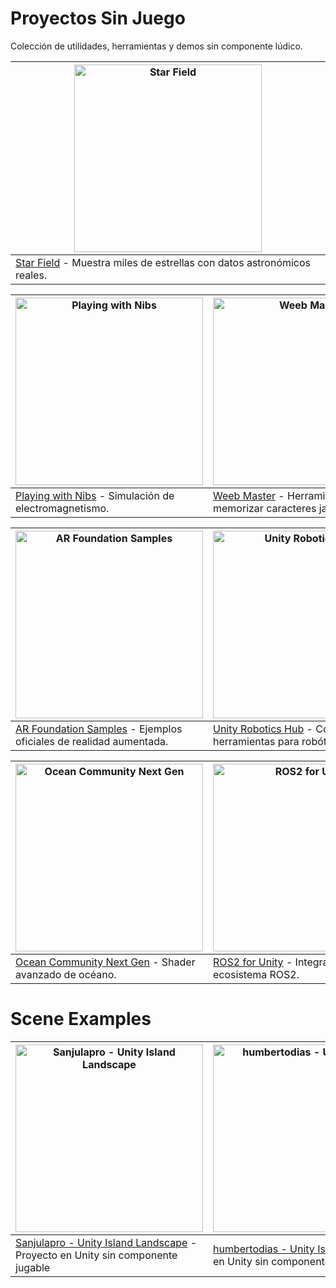 # Proyectos Sin Juego

Colección de utilidades, herramientas y demos sin componente lúdico.

| [<img src="https://opengraph.githubassets.com/1/piratesjustar/starfield" alt="Star Field" width="300"/>](https://github.com/piratesjustar/starfield) |
| --- |
| [Star Field](https://github.com/piratesjustar/starfield) - Muestra miles de estrellas con datos astronómicos reales. |


| [<img src="https://opengraph.githubassets.com/1/playingwithnibs/playingwithnibs" alt="Playing with Nibs" width="300"/>](https://github.com/playingwithnibs/playingwithnibs) | [<img src="https://opengraph.githubassets.com/1/azoor-guy/WeebMaster" alt="Weeb Master" width="300"/>](https://github.com/azoor-guy/WeebMaster) | [<img src="https://opengraph.githubassets.com/1/unity3d-jp/unitychan-crs" alt="Candy Rock Star" width="300"/>](https://github.com/unity3d-jp/unitychan-crs) |
| --- | --- | --- |
| [Playing with Nibs](https://github.com/playingwithnibs/playingwithnibs) - Simulación de electromagnetismo. | [Weeb Master](https://github.com/azoor-guy/WeebMaster) - Herramienta para memorizar caracteres japoneses. | [Candy Rock Star](https://github.com/unity3d-jp/unitychan-crs) - Demo musical protagonizada por Unity-Chan. |

| [<img src="https://opengraph.githubassets.com/1/Unity-Technologies/arfoundation-samples" alt="AR Foundation Samples" width="300"/>](https://github.com/Unity-Technologies/arfoundation-samples) | [<img src="https://opengraph.githubassets.com/1/Unity-Technologies/Unity-Robotics-Hub" alt="Unity Robotics Hub" width="300"/>](https://github.com/Unity-Technologies/Unity-Robotics-Hub) | [<img src="https://opengraph.githubassets.com/1/aren227/unity-fluid-simulation" alt="Unity Fluid Simulation" width="300"/>](https://github.com/aren227/unity-fluid-simulation) |
| --- | --- | --- |
| [AR Foundation Samples](https://github.com/Unity-Technologies/arfoundation-samples) - Ejemplos oficiales de realidad aumentada. | [Unity Robotics Hub](https://github.com/Unity-Technologies/Unity-Robotics-Hub) - Conjunto de herramientas para robótica. | [Unity Fluid Simulation](https://github.com/aren227/unity-fluid-simulation) - Simulación de fluidos en tiempo real. |

| [<img src="https://opengraph.githubassets.com/1/eliasts/Ocean_Community_Next_Gen" alt="Ocean Community Next Gen" width="300"/>](https://github.com/eliasts/Ocean_Community_Next_Gen) | [<img src="https://opengraph.githubassets.com/1/RobotecAI/ros2-for-unity" alt="ROS2 for Unity" width="300"/>](https://github.com/RobotecAI/ros2-for-unity) | [<img src="https://opengraph.githubassets.com/1/Loony4Logic/OpenRacer" alt="OpenRacer" width="300"/>](https://github.com/Loony4Logic/OpenRacer) |
| --- | --- | --- |
| [Ocean Community Next Gen](https://github.com/eliasts/Ocean_Community_Next_Gen) - Shader avanzado de océano. | [ROS2 for Unity](https://github.com/RobotecAI/ros2-for-unity) - Integración del ecosistema ROS2. | [OpenRacer](https://github.com/Loony4Logic/OpenRacer) - Entorno de carreras para entrenar IA. |


# Scene Examples

| [<img src="https://opengraph.githubassets.com/1/Sanjulapro/Unity-Island-Landscape" alt="Sanjulapro - Unity Island Landscape" width="300"/>](https://github.com/Sanjulapro/Unity-Island-Landscape) | [<img src="https://opengraph.githubassets.com/1/humbertodias/unity-island" alt="humbertodias - Unity Island" width="300"/>](https://github.com/humbertodias/unity-island) | [<img src="https://opengraph.githubassets.com/1/Yagami19/TerrainExample" alt="Yagami19 - TerrainExample" width="300"/>](https://github.com/Yagami19/TerrainExample) |
| --- | --- | --- |
| [Sanjulapro - Unity Island Landscape](https://github.com/Sanjulapro/Unity-Island-Landscape) - Proyecto en Unity sin componente jugable | [humbertodias - Unity Island](https://github.com/humbertodias/unity-island) - Proyecto en Unity sin componente jugable | [Yagami19 - TerrainExample](https://github.com/Yagami19/TerrainExample) - Proyecto en Unity sin componente jugable |


